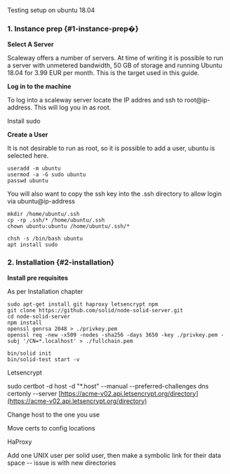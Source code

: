 Testing setup on ubuntu 18.04

### 1. Instance prep {#1-instance-prep�}

**Select A Server**

Scaleway offers a number of servers. At time of writing it is possible to run a server with unmetered bandwidth, 50 GB of storage and running Ubuntu 18.04 for 3.99 EUR per month. This is the target used in this guide.

**Log in to the machine**

To log into a scaleway server locate the IP addres and ssh to root@ip-address. This will log you in as root.

Install sudo

**Create a User**

It is not desirable to run as root, so it is possible to add a user, ubuntu is selected here.

```
useradd -m ubuntu
usermod -a -G sudo ubuntu
passwd ubuntu
```

You will also want to copy the ssh key into the .ssh directory to allow login via ubuntu@ip-address

```
mkdir /home/ubuntu/.ssh
cp -rp .ssh/* /home/ubuntu/.ssh
chown ubuntu:ubuntu /home/ubuntu/.ssh/*
```

```
chsh -s /bin/bash ubuntu
apt install sudo
```

### 2. Installation {#2-installation}

**Install pre requisites**

As per Installation chapter

```
sudo apt-get install git haproxy letsencrypt npm
git clone https://github.com/solid/node-solid-server.git
cd node-solid-server
npm install
openssl genrsa 2048 > ./privkey.pem
openssl req -new -x509 -nodes -sha256 -days 3650 -key ./privkey.pem -subj '/CN=*.localhost' > ./fullchain.pem

bin/solid init
bin/solid-test start -v
```

Letsencrypt

sudo certbot -d host -d "\*.host" --manual --preferred-challenges dns certonly --server [https://acme-v02.api.letsencrypt.org/directory](https://acme-v02.api.letsencrypt.org/directory)

Change host to the one you use

Move certs to config locations

HaProxy

Add one UNIX user per solid user, then make a symbolic link for their data space -- issue is with new directories

